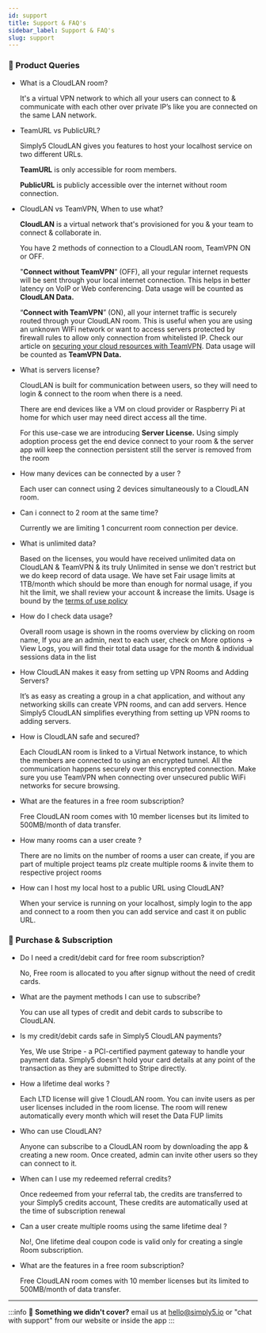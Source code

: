 ```yaml
---
id: support
title: Support & FAQ's
sidebar_label: Support & FAQ's
slug: support
---
```




### 🦚 Product Queries

- What is a CloudLAN room?

    It's a virtual VPN network to which all your users can connect to & communicate with each other over private IP’s like you are connected on the same LAN network.

- TeamURL vs PublicURL?

    Simply5 CloudLAN gives you features to host your localhost service on two different URLs. 

    **TeamURL** is only accessible for room members. 

    **PublicURL** is publicly accessible over the internet without room connection.

- CloudLAN vs TeamVPN, When to use what?

    **CloudLAN** is a virtual network that's provisioned for you & your team to connect & collaborate in.  

    You have 2 methods of connection to a CloudLAN room, TeamVPN ON or OFF.

    "**Connect without TeamVPN**” (OFF), all your regular internet requests will be sent through your local internet connection. This helps in better latency on VoIP or Web conferencing. Data usage will be counted as **CloudLAN Data.**

    “**Connect with TeamVPN**” (ON), all your internet traffic is securely routed through your CloudLAN room. This is useful when you are using an unknown WIFi network or want to access servers protected by firewall rules to allow only connection from whitelisted IP. Check our article on [securing your cloud resources with TeamVPN](https://docs.simply5.io/tag/secure-you-cloud-resources/). 
    Data usage will be counted as **TeamVPN Data.**

- What is servers license?

    CloudLAN is built for communication between users, so they will need to login & connect to the room when there is a need.

    There are end devices like a VM on cloud provider or Raspberry Pi at home for which user may need direct access all the time. 

    For this use-case we are introducing **Server License.** Using simply adoption process get the end device connect to your room & the server app will keep the connection persistent still the server is removed from the room

- How many devices can be connected by a user ?

    Each user can connect using 2 devices simultaneously to a CloudLAN room. 

- Can i connect to 2 room at the same time?

    Currently we are limiting 1 concurrent room connection per device.

- What is unlimited data?

    Based on the licenses, you would have received unlimited data on CloudLAN & TeamVPN & its truly Unlimited in sense we don't restrict but we do keep record of data usage. We have set Fair usage limits at 1TB/month which should be more than enough for normal usage, if you hit the limit, we shall review your account & increase the limits. Usage is bound by the [terms of use policy](https://www.simply5.io/termsofuse)

- How do I check data usage?

    Overall room usage is shown in the rooms overview by clicking on room name, If you are an admin, next to each user, check on More options -> View Logs, you will find their total data usage for the month & individual sessions data in the list

- How CloudLAN makes it easy from setting up VPN Rooms and Adding Servers?

    It’s as easy as creating a group in a chat application, and without any networking skills can create VPN rooms, and can add servers. Hence Simply5 CloudLAN simplifies everything from setting up VPN rooms to adding servers.

- How is CloudLAN safe and secured?

    Each CloudLAN room is linked to a Virtual Network instance, to which the members are connected to using an encrypted tunnel. All the communication happens securely over this encrypted connection. Make sure you use TeamVPN when connecting over unsecured public WiFi networks for secure browsing.

- What are the features in a free room subscription?

    Free CloudLAN room comes with 10 member licenses but its limited to 500MB/month of data transfer.

- How many rooms can a user create ?

    There are no limits on the number of rooms a user can create, if you are part of multiple project teams plz create multiple rooms & invite them to respective project rooms

- How can I host my local host to a public URL using CloudLAN?

    When your service is running on your localhost, simply login to the app and connect to a room then you can add service and cast it on public URL.

### 🧾 Purchase & Subscription

- Do I need a credit/debit card for free room subscription?

    No, Free room is allocated to you after signup without the need of credit cards.

- What are the payment methods I can use to subscribe?

    You can use all types of credit and debit cards to subscribe to CloudLAN.

- Is my credit/debit cards safe in Simply5 CloudLAN payments?

    Yes, We use Stripe - a PCI-certified payment gateway to handle your payment data. Simply5 doesn't hold your card details at any point of the transaction as they are submitted to Stripe directly.

- How a lifetime deal works ?

    Each LTD license will give 1 CloudLAN room. You can invite users as per user licenses included in the room license. The room will renew automatically every month which will reset the Data FUP limits

- Who can use CloudLAN?

    Anyone can subscribe to a CloudLAN room by downloading the app & creating a new room. Once created, admin can invite other users so they can connect to it.

- When can I use my redeemed referral credits?

    Once redeemed from your referral tab, the credits are transferred to your Simply5 credits account, These credits are automatically used at the time of subscription renewal

- Can a user create multiple rooms using the same lifetime deal ?

    No!, One lifetime deal coupon code is valid only for creating a single Room subscription.

- What are the features in a free room subscription?

    Free CloudLAN room comes with 10 member licenses but its limited to 500MB/month of data transfer.

---
:::info
:information_desk_person: **Something we didn't cover?**
email us at [hello@simply5.io](mailto:hello@simply5.io) or "chat with support" from our website or inside the app
:::